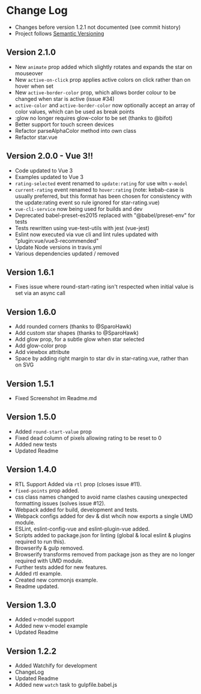 # Change Log


- Changes before version 1.2.1 not documented (see commit history)
- Project follows [Semantic Versioning](http://semver.org/)


## Version 2.1.0

- New `animate` prop added which slightly rotates and expands the star on mouseover
- New `active-on-click` prop applies active colors on click rather than on hover when set
- New `active-border-color` prop, which allows border colour to be changed when star is active (issue #34)
- `active-color` and `active-border-color` now optionally accept an array of color values, which can be used as break points
- :glow no longer requires glow-color to be set (thanks to @bifot)
- Better support for touch screen devices
- Refactor parseAlphaColor method into own class
- Refactor star.vue

## Version 2.0.0 - Vue 3!!

- Code updated to Vue 3
- Examples updated to Vue 3
- `rating-selected` event renamed to `update:rating` for use witn `v-model`
- `current-rating` event renamed to `hover:rating` (note: kebab-case is usually preferred, but this format has been chosen for consistency with the update:rating event so rule ignored for star-rating.vue)
- `vue-cli-service` now being used for builds and dev
- Deprecated babel-preset-es2015 replaced with "@babel/preset-env" for tests
- Tests rewritten using vue-test-utils with jest (vue-jest)
- Eslint now executed via vue cli and lint rules updated with "plugin:vue/vue3-recommended"
- Update Node versions in travis.yml
- Various dependencies updated / removed

## Version 1.6.1
- Fixes issue where round-start-rating isn't respected when initial value is set via an async call

## Version 1.6.0
- Add rounded corners (thanks to @SparoHawk)
- Add custom star shapes (thanks to @SparoHawk)
- Add glow prop, for a subtle glow when star selected
- Add glow-color prop
- Add viewbox attribute
- Space by adding right margin to star div in star-rating.vue, rather than on SVG

## Version 1.5.1
- Fixed Screenshot im Readme.md

## Version 1.5.0
- Added `round-start-value` prop
- Fixed dead column of pixels allowing rating to be reset to 0
- Added new tests
- Updated Readme

## Version 1.4.0

- RTL Support Added via `rtl` prop (closes issue #11).
- `fixed-points` prop added.
- css class names changed to avoid name clashes causing unexpected formatting issues (solves issue #12).
- Webpack added for build, development and tests.
- Webpack configs added for dev & dist whcih now exports a single UMD module.
- ESLint, eslint-config-vue and eslint-plugin-vue added.
- Scripts added to package.json for linting (global & local eslint & plugins required to run this).
- Browserify & gulp removed.
- Browserify transforms removed from package json as they are no longer required with UMD module.
- Further tests added for new features.
- Added rtl example.
- Created new commonjs example.
- Readme updated.

## Version 1.3.0

- Added v-model support
- Added new v-model example
- Updated Readme


## Version 1.2.2

- Added Watchify for development
- ChangeLog
- Updated Readme
- Added new `watch` task to gulpfile.babel.js


